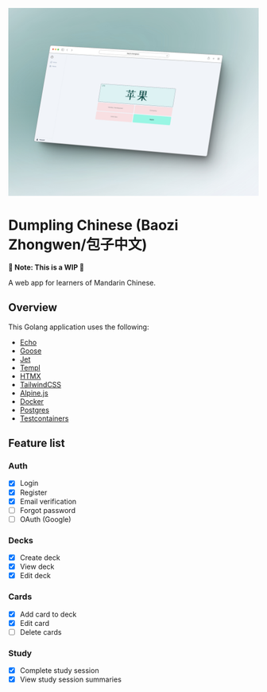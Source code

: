 ![cover](./assets/img/cover.jpg)

# Dumpling Chinese (Baozi Zhongwen/包子中文)

__🚧 Note: This is a WIP 🚧__

A web app for learners of Mandarin Chinese.

## Overview

This Golang application uses the following:

- [Echo](https://echo.labstack.com/)
- [Goose](https://github.com/pressly/goose)
- [Jet](https://github.com/go-jet/jet)
- [Templ](https://github.com/a-h/templ)
- [HTMX](https://htmx.org/)
- [TailwindCSS](https://tailwindcss.com/)
- [Alpine.js](https://alpinejs.dev/start-here)
- [Docker](https://www.docker.com/)
- [Postgres](https://www.postgresql.org/)
- [Testcontainers](https://golang.testcontainers.org/)

## Feature list
### Auth
- [X] Login
- [X] Register
- [X] Email verification
- [ ] Forgot password
- [ ] OAuth (Google)

### Decks
- [X] Create deck
- [X] View deck
- [X] Edit deck

### Cards
- [X] Add card to deck
- [X] Edit card
- [ ] Delete cards

### Study
- [X] Complete study session
- [X] View study session summaries
